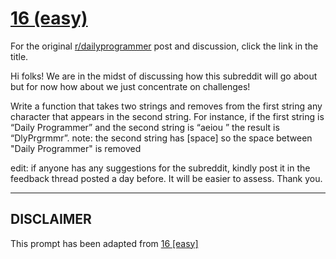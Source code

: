 # [16 (easy)](https://www.reddit.com/r/dailyprogrammer/comments/q8aom/2272012_challenge_16_easy/)

For the original [r/dailyprogrammer](https://www.reddit.com/r/dailyprogrammer/) post and discussion, click the link in the title.

Hi folks! We are in the midst of discussing how this subreddit will go about but for now how about we just concentrate on challenges!

Write a function that takes two strings and removes from the first string any character that appears in the second string. For instance, if the first string is “Daily Programmer” and the second string is “aeiou ” the result is “DlyPrgrmmr”.
note: the second string has [space] so the space between "Daily Programmer" is removed

edit: if anyone has any suggestions for the subreddit, kindly post it in the feedback thread posted a day before. It will be easier to assess. Thank you.


----
## **DISCLAIMER**
This prompt has been adapted from [16 [easy]](https://www.reddit.com/r/dailyprogrammer/comments/q8aom/2272012_challenge_16_easy/
)
